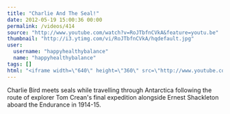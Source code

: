 ```yaml
---
title: "Charlie And The Seal!"
date: 2012-05-19 15:00:36 00:00
permalink: /videos/414
source: "http://www.youtube.com/watch?v=RoJTbfnCVkA&feature=youtu.be"
thumbnail: "http://i3.ytimg.com/vi/RoJTbfnCVkA/hqdefault.jpg"
user:
  username: "happyhealthybalance"
  name: "happyhealthybalance"
tags: []
html: "<iframe width=\"640\" height=\"360\" src=\"http://www.youtube.com/embed/RoJTbfnCVkA?wmode=transparent&fs=1&feature=oembed\" frameborder=\"0\" allowfullscreen></iframe>"
---
```


Charlie Bird meets seals while travelling through Antarctica following the route of explorer Tom Crean's final expedition alongside Ernest Shackleton aboard the Endurance in 1914-15.